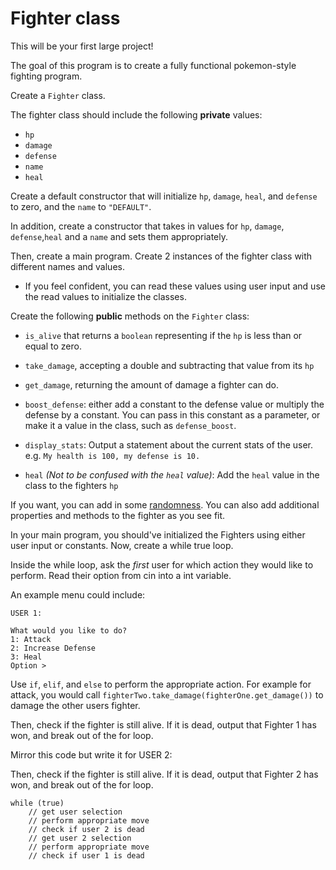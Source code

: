 # Fighter class

This will be your first large project!

The goal of this program is to create a fully functional pokemon-style fighting program.

Create a `Fighter` class.

The fighter class should include the following **private** values:

+ `hp`
+ `damage`
+ `defense`
+ `name`
+ `heal`

Create a default constructor that will initialize `hp`, `damage`, `heal`, and `defense` to zero, and the `name` to `"DEFAULT"`.

In addition, create a constructor that takes in values for `hp`, `damage`, `defense`,`heal` and a `name` and sets them appropriately.

Then, create a main program. Create 2 instances of the fighter class with different names and values.

+ If you feel confident, you can read these values using user input and use the read values to initialize the classes.

Create the following **public** methods on the `Fighter` class:

+ `is_alive` that returns a `boolean` representing if the `hp` is less than or equal to zero.

+ `take_damage`, accepting a double and subtracting that value from its `hp`

+ `get_damage`, returning the amount of damage a fighter can do.

+ `boost_defense`:  either add a constant to the defense value or multiply the defense by a constant. You can pass in this constant as a parameter, or make it a value in the class, such as `defense_boost`.

+ `display_stats`: Output a statement about the current stats of the user. e.g. `My health is 100, my defense is 10.`

+ `heal` *(Not to be confused with the `heal` value)*: Add the `heal` value in the class to the fighters `hp`

 If you want, you can add in some [randomness](http://www.cplusplus.com/reference/cstdlib/rand/).
You can also add additional properties and methods to the fighter as you see fit.


In your main program, you should've initialized the Fighters using either user input or constants.
Now, create a while true loop.

Inside the while loop, ask the *first* user for which action they would like to perform. Read their option from cin into a int variable.

An example menu could include:

```
USER 1:

What would you like to do?
1: Attack
2: Increase Defense
3: Heal
Option > 
```

Use `if`, `elif`, and `else` to perform the appropriate action. For example for attack, you would call `fighterTwo.take_damage(fighterOne.get_damage())` to damage the other users fighter.

Then, check if the fighter is still alive. If it is dead, output that Fighter 1 has won, and break out of the for loop.

Mirror this code but write it for USER 2:

Then, check if the fighter is still alive. If it is dead, output that Fighter 2 has won, and break out of the for loop.

```
while (true)
    // get user selection
    // perform appropriate move
    // check if user 2 is dead
    // get user 2 selection
    // perform appropriate move
    // check if user 1 is dead
```
